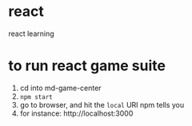 # react
react learning

# to run react game suite

1. cd into md-game-center
2. `npm start`
3. go to browser, and hit the `local` URI npm tells you
4. for instance: http://localhost:3000
